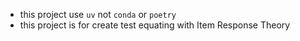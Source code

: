 - this project use `uv` not `conda` or `poetry`
- this project is for create test equating with Item Response Theory